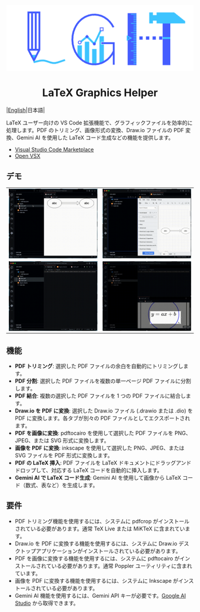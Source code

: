 <div align="center">
  <img src="./assets/rectangle_icon.dio.png">
  <h1>LaTeX Graphics Helper</h1>
</div>

|[English](README.md)|日本語|

LaTeX ユーザー向けの VS Code 拡張機能で、グラフィックファイルを効率的に処理します。PDF のトリミング、画像形式の変換、Draw.io ファイルの PDF 変換、Gemini AI を使用した LaTeX コード生成などの機能を提供します。

- [Visual Studio Code Marketplace](https://marketplace.visualstudio.com/items?itemName=naatin777.latex-graphics-helper)
- [Open VSX](https://open-vsx.org/extension/naatin777/latex-graphics-helper)

## デモ

<table>
  <tr>
    <td><img src="./assets/1.gif"></td>
    <td><img src="./assets/2.gif"></td>
  </tr>
  <tr>
    <td><img src="./assets/3.gif"></td>
    <td><img src="./assets/4.gif"></td>
  </tr>
</table>

## 機能

-   **PDF トリミング**: 選択した PDF ファイルの余白を自動的にトリミングします。
-   **PDF 分割**: 選択した PDF ファイルを複数の単一ページ PDF ファイルに分割します。
-   **PDF 結合**: 複数の選択した PDF ファイルを 1 つの PDF ファイルに結合します。
-   **Draw.io を PDF に変換**: 選択した Draw.io ファイル (.drawio または .dio) を PDF に変換します。各タブが別々の PDF ファイルとしてエクスポートされます。
-   **PDF を画像に変換**: pdftocairo を使用して選択した PDF ファイルを PNG、JPEG、または SVG 形式に変換します。
-   **画像を PDF に変換**: inkscape を使用して選択した PNG、JPEG、または SVG ファイルを PDF 形式に変換します。
-   **PDF の LaTeX 挿入**: PDF ファイルを LaTeX ドキュメントにドラッグアンドドロップして、対応する LaTeX コードを自動的に挿入します。
-   **Gemini AI で LaTeX コード生成**: Gemini AI を使用して画像から LaTeX コード（数式、表など）を生成します。

## 要件

-   PDF トリミング機能を使用するには、システムに pdfcrop がインストールされている必要があります。通常 TeX Live または MiKTeX に含まれています。
-   Draw.io を PDF に変換する機能を使用するには、システムに Draw.io デスクトップアプリケーションがインストールされている必要があります。
-   PDF を画像に変換する機能を使用するには、システムに pdftocairo がインストールされている必要があります。通常 Poppler ユーティリティに含まれています。
-   画像を PDF に変換する機能を使用するには、システムに Inkscape がインストールされている必要があります。
-   Gemini AI 機能を使用するには、Gemini API キーが必要です。[Google AI Studio](https://aistudio.google.com/app/apikey) から取得できます。
